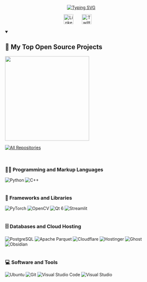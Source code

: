 <!--
## Hi there 👋
**tuhlnaa/tuhlnaa** is a ✨ _special_ ✨ repository because its `README.md` (this file) appears on your GitHub profile.

Here are some ideas to get you started:

- 🔭 I’m currently working on ...
- 🌱 I’m currently learning ...
- 👯 I’m looking to collaborate on ...
- 🤔 I’m looking for help with ...
- 💬 Ask me about ...
- 📫 How to reach me: ...
- 😄 Pronouns: ...
- ⚡ Fun fact: ...
-->

<p align="center">
  <!-- Typing SVG by DenverCoder1 - https://github.com/DenverCoder1/readme-typing-svg -->
  <a href="https://github.com/tuhlnaa">
    <img src="https://readme-typing-svg.demolab.com?font=Fira+Code&size=22&pause=1000&center=true&color=f75c7e&width=440&height=45&lines=Computer+vision+engineer;3%2B+years+of+coding+experience" alt="Typing SVG" /></a>
</p>

<!-- Social icons section -->
<p align="center">
  <a href="https://www.linkedin.com/in/%E4%B8%96%E6%AB%AA-%E7%9B%A7-1681b8220/"><img width="32px" alt="LinkedIn" title="LinkedIn" src="https://i.imgur.com/yRpa1dQ.png"/></a>
  &#8287;&#8287;&#8287;&#8287;&#8287;
  <a href="https://twitter.com/FlameXinWind/"><img width="32px" alt="Twitter" title="Twitter" src="https://i.imgur.com/AixJgnm.png"/></a>
  &#8287;&#8287;&#8287;&#8287;&#8287;
<!--   &#8287;&#8287;&#8287;&#8287;&#8287;
  <a href="http://eyl327.mywebcommunity.org/promos/"><img width="32px" alt="Free Stuff" title="Free gifts for you" src="https://i.imgur.com/0uVwkoZ.png"/></a> -->
</p>

<details open> 
  <summary><h2>📘 My Top Open Source Projects</h2></summary>
  <!-- Repo info cards - https://github.com/anuraghazra/github-readme-stats -->
  <!-- Small repo cards (fork) - https://github.com/DenverCoder1/github-readme-stats -->
  <p align="left">
    <a href="https://github.com/tuhlnaa/XiWind"><img width="278" src="https://denvercoder1-github-readme-stats.vercel.app/api/pin/?username=tuhlnaa&repo=XiWind&theme=react&bg_color=1F222E&title_color=F85D7F&hide_border=true&icon_color=F8D866&show_icons=false" 
  </p>

  <a href="https://github.com/tuhlnaa?tab=repositories"><img alt="All Repositories" title="All Repositories" src="https://custom-icon-badges.demolab.com/badge/-Click%20Here%20For%20All%20My%20Repos-1F222E?style=for-the-badge&logoColor=white&logo=repo"/></a>
</details>
<br>

### 👨‍💻 Programming and Markup Languages
![Python](https://img.shields.io/badge/Python-000?style=flat-square&logo=python&link=https%3A%2F%2Fwww.python.org)
![C++](https://img.shields.io/badge/C%2B%2B-000?style=flat-square&logo=cplusplus&link=https%3A%2F%2Fisocpp.org)
<br><br>

### 🧰 Frameworks and Libraries
![PyTorch](https://img.shields.io/badge/PyTorch-000?style=flat-square&logo=pytorch&link=https%3A%2F%2Fpytorch.org)
![OpenCV](https://img.shields.io/badge/OpenCV-000?style=flat-square&logo=opencv&link=https%3A%2F%2Fopencv.org)
![Qt 6](https://img.shields.io/badge/Qt-000?style=flat-square&logo=qt&link=https%3A%2F%2Fwww.qt.io)
![Streamlit](https://img.shields.io/badge/Streamlit-000?style=flat-square&logo=streamlit&link=https%3A%2F%2Fstreamlit.io)
<br><br>

### 🗄️ Databases and Cloud Hosting
![PostgreSQL](https://img.shields.io/badge/PostgreSQL-000?style=flat-square&logo=postgresql&link=https%3A%2F%2Fwww.postgresql.org)
![Apache Parquet](https://img.shields.io/badge/Apache%20Parquet-000?style=flat-square&logo=apacheparquet&link=https%3A%2F%2Fparquet.apache.org)
![Cloudflare](https://img.shields.io/badge/Cloudflare-000?style=flat-square&logo=cloudflare&link=https%3A%2F%2Fwww.cloudflare.com)
![Hostinger](https://img.shields.io/badge/Hostinger-000?style=flat-square&logo=hostinger&link=https%3A%2F%2Fwww.hostinger.com)
![Ghost](https://img.shields.io/badge/Ghost-000?style=flat-square&logo=ghost&link=https%3A%2F%2Fghost.org)
![Obsidian](https://img.shields.io/badge/Obsidian-000?style=flat-square&logo=obsidian&link=https%3A%2F%2Fobsidian.md)
<br><br>

### 💻 Software and Tools
![Ubuntu](https://img.shields.io/badge/Ubuntu-000?style=flat-square&logo=ubuntu&link=https%3A%2F%2Fubuntu.com)
![Git](https://img.shields.io/badge/Git-000?style=flat-square&logo=git&link=https%3A%2F%2Fgit-scm.com)
![Visual Studio Code](https://img.shields.io/badge/Visual%20Studio%20Code-000?style=flat-square&link=https%3A%2F%2Fwww.postgresql.org)
![Visual Studio](https://img.shields.io/badge/Visual%20Studio-000?style=flat-square&link=https%3A%2F%2Fvisualstudio.microsoft.com)
<br><br>
